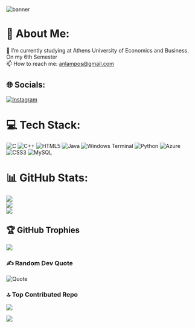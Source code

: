 ![banner](https://github.com/AndreasLampos/AndreasLampos/assets/17687288/4f713810-0fe3-4a8f-a4b2-991862de0bf4)

# 💫 About Me:
🔭 I’m currently studying at Athens University of Economics and Business. On my 6th Semester<br>📫 How to reach me: anlampos@gmail.com


## 🌐 Socials:
[![Instagram](https://img.shields.io/badge/Instagram-%23E4405F.svg?logo=Instagram&logoColor=white)](https://instagram.com/_lamposss_) 

# 💻 Tech Stack:
![C](https://img.shields.io/badge/c-%2300599C.svg?style=for-the-badge&logo=c&logoColor=white) ![C++](https://img.shields.io/badge/c++-%2300599C.svg?style=for-the-badge&logo=c%2B%2B&logoColor=white) ![HTML5](https://img.shields.io/badge/html5-%23E34F26.svg?style=for-the-badge&logo=html5&logoColor=white) ![Java](https://img.shields.io/badge/java-%23ED8B00.svg?style=for-the-badge&logo=openjdk&logoColor=white) ![Windows Terminal](https://img.shields.io/badge/Windows%20Terminal-%234D4D4D.svg?style=for-the-badge&logo=windows-terminal&logoColor=white) ![Python](https://img.shields.io/badge/python-3670A0?style=for-the-badge&logo=python&logoColor=ffdd54) ![Azure](https://img.shields.io/badge/azure-%230072C6.svg?style=for-the-badge&logo=microsoftazure&logoColor=white) ![CSS3](https://img.shields.io/badge/css3-%231572B6.svg?style=for-the-badge&logo=css3&logoColor=white) ![MySQL](https://img.shields.io/badge/mysql-%2300000f.svg?style=for-the-badge&logo=mysql&logoColor=white)
# 📊 GitHub Stats:
![](https://github-readme-stats.vercel.app/api?username=AndreasLampos&theme=dark&hide_border=false&include_all_commits=false&count_private=false)<br/>
![](https://github-readme-streak-stats.herokuapp.com/?user=AndreasLampos&theme=dark&hide_border=false)<br/>
![](https://github-readme-stats.vercel.app/api/top-langs/?username=AndreasLampos&theme=dark&hide_border=false&include_all_commits=false&count_private=false&layout=compact)

## 🏆 GitHub Trophies
![](https://github-profile-trophy.vercel.app/?username=AndreasLampos&theme=radical&no-frame=true&no-bg=false&margin-w=4)

### ✍️ Random Dev Quote
![Quote](https://github-readme-quotes-bay.vercel.app/quote?theme=default&animation=default&layout=socrates&font=default&quoteType=random&bgColor=gray&fontColor=white)

### 🔝 Top Contributed Repo
![](https://github-contributor-stats.vercel.app/api?username=AndreasLampos&limit=5&theme=dark&combine_all_yearly_contributions=true)


[![](https://visitcount.itsvg.in/api?id=AndreasLampos&label=Profile%20Views&color=10&icon=1&pretty=true)](https://visitcount.itsvg.in)
